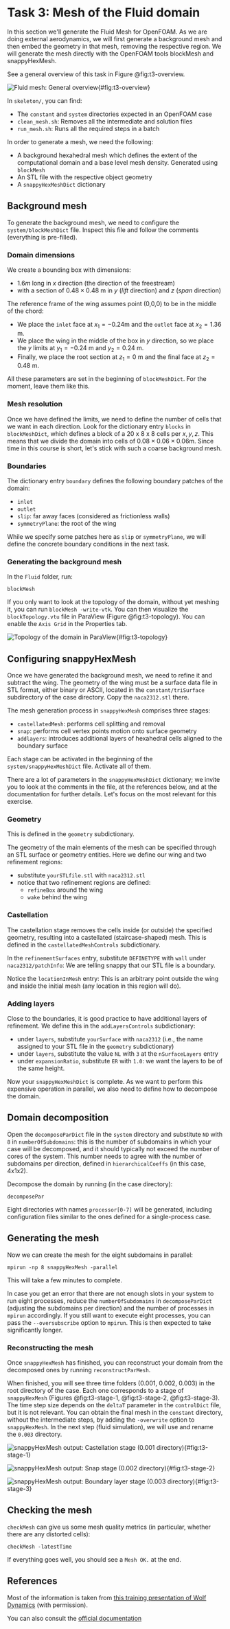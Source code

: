 # Task 3: Mesh of the Fluid domain

In this section we'll generate the Fluid Mesh for OpenFOAM.
As we are doing external aerodynamics, we will first generate a background mesh and then embed the geometry in that mesh, removing the respective region.
We will generate the mesh directly with the OpenFOAM tools blockMesh and snappyHexMesh.

See a general overview of this task in Figure @fig:t3-overview.

![Fluid mesh: General overview](images/flowchart/flowchart-fluid-mesh.png){#fig:t3-overview}

In `skeleton/`, you can find:

- The `constant` and `system` directories expected in an OpenFOAM case
- `clean_mesh.sh`: Removes all the intermediate and solution files
- `run_mesh.sh`: Runs all the required steps in a batch

In order to generate a mesh, we need the following:

- A background hexahedral mesh which defines the extent of the computational domain and a base level mesh density. Generated using `blockMesh`
- An STL file with the respective object geometry
- A `snappyHexMeshDict` dictionary

## Background mesh

To generate the background mesh, we need to configure the `system/blockMeshDict` file. Inspect this file and follow the comments (everything is pre-filled).

### Domain dimensions

We create a bounding box with dimensions:

- $1.6m$ long in $x$ direction (the direction of the freestream)
- with a section of $0.48 \times 0.48$ m in $y$ (*lift* direction) and $z$ (*span* direction)

The reference frame of the wing assumes point (0,0,0) to be in the middle of the chord:

- We place the `inlet` face at $x_1 = -0.24$m and the `outlet` face at $x_2 = 1.36$ m.
- We place the wing in the middle of the box in $y$ direction, so we place the $y$ limits at $y_1 = -0.24$ m and $y_2=0.24$ m.
- Finally, we place the root section at $z_1 = 0$ m and the final face at $z_2 = 0.48$ m.

All these parameters are set in the beginning of `blockMeshDict`. For the moment, leave them like this.

### Mesh resolution

Once we have defined the limits, we need to define the number of cells that we want in each direction. Look for the dictionary entry `blocks` in `blockMeshDict`, which defines a block of a 20 x 8 x 8 cells per $x,y,z$.
This means that we divide the domain into cells of $0.08 \times 0.06 \times 0.06$m.
Since time in this course is short, let's stick with such a coarse background mesh.

### Boundaries

The dictionary entry `boundary` defines the following boundary patches of the domain:

- `inlet`
- `outlet`
- `slip`: far away faces (considered as frictionless walls)
- `symmetryPlane`: the root of the wing

While we specify some patches here as `slip` or `symmetryPlane`, we will define the concrete boundary conditions in the next task.

### Generating the background mesh

In the `Fluid` folder, run:

```shell
blockMesh
```

If you only want to look at the topology of the domain, without yet meshing it, you can run `blockMesh -write-vtk`. You can then visualize the `blockTopology.vtu` file in ParaView (Figure @fig:t3-topology). You can enable the `Axis Grid` in the Properties tab.

![Topology of the domain in ParaView](images/blockmesh-write-vtk.png){#fig:t3-topology}

## Configuring snappyHexMesh

Once we have generated the background mesh, we need to refine it and subtract the wing. The geometry of the wing must be a surface data file in STL format, either binary or ASCII, located in the `constant/triSurface` subdirectory of the case directory. Copy the `naca2312.stl` there.

The mesh generation process in `snappyHexMesh` comprises three stages:

- `castellatedMesh`: performs cell splitting and removal
- `snap`: performs cell vertex points motion onto surface geometry
- `addlayers`: introduces additional layers of hexahedral cells aligned to the boundary surface

Each stage can be activated in the beginning of the `system/snappyHexMeshDict` file. Activate all of them.

There are a lot of parameters in the `snappyHexMeshDict` dictionary; we invite you to look at the comments in the file, at the references below, and at the documentation for further details. Let's focus on the most relevant for this exercise.

### Geometry

This is defined in the `geometry` subdictionary.

The geometry of the main elements of the mesh can be specified through an STL surface or geometry entities. Here we define our wing and two refinement regions:

- substitute `yourSTLfile.stl` with `naca2312.stl`
- notice that two refinement regions are defined:
  - `refineBox` around the wing
  - `wake` behind the wing

### Castellation

The castellation stage removes the cells inside (or outside) the specified geometry, resulting into a castellated (staircase-shaped) mesh.
This is defined in the `castellatedMeshControls` subdictionary.

In the `refinementSurfaces` entry, substitute `DEFINETYPE` with `wall` under `naca2312/patchInfo`: We are telling snappy that our STL file is a boundary.

Notice the `locationInMesh` entry: This is an arbitrary point outside the wing and inside the initial mesh (any location in this region will do).

### Adding layers

Close to the boundaries, it is good practice to have additional layers of refinement. We define this in the `addLayersControls` subdictionary:

- under `layers`, substitute `yourSurface` with `naca2312` (i.e., the name assigned to your STL file in the `geometry` subdictionary)
- under `layers`, substitute the value `NL`  with `3` at the `nSurfaceLayers` entry
- under `expansionRatio`, substitute `ER` with `1.0`: we want the layers to be of the same height.

Now your `snappyHexMeshDict` is complete. As we want to perform this expensive operation in parallel, we also need to define how to decompose the domain.

## Domain decomposition

Open the `decomposeParDict` file in the `system` directory and substitute `ND` with `8` in `numberOfSubdomains`: this is the number of subdomains in which your case will be decomposed, and it should typically not exceed the number of cores of the system. This number needs to agree with the number of subdomains per direction, defined in `hierarchicalCoeffs` (in this case, 4x1x2).

Decompose the domain by running (in the case directory):

```shell
decomposePar
```

Eight directories with names `processor[0-7]` will be generated, including configuration files similar to the ones defined for a single-process case.

## Generating the mesh

Now we can create the mesh for the eight subdomains in parallel:

```shell
mpirun -np 8 snappyHexMesh -parallel
```

This will take a few minutes to complete.

In case you get an error that there are not enough slots in your system to run eight processes, reduce the `numberOfSubdomains` in `decomposeParDict` (adjusting the subdomains per direction) and the number of processes in `mpirun` accordingly. If you still want to execute eight processes, you can pass the `--oversubscribe` option to `mpirun`. This is then expected to take significantly longer.

### Reconstructing the mesh

Once `snappyHexMesh` has finished, you can reconstruct your domain from the decomposed ones by running `reconstructParMesh`.

When finished, you will see three time folders (0.001, 0.002, 0.003) in the root directory of the case. Each one corresponds to a stage of `snappyHexMesh` (Figures @fig:t3-stage-1, @fig:t3-stage-2, @fig:t3-stage-3). The time step size depends on the `deltaT` parameter in the `controlDict` file, but it is not relevant. You can obtain the final mesh in the `constant` directory, without the intermediate steps, by adding the `-overwrite` option to `snappyHexMesh`. In the next step (fluid simulation), we will use and rename the `0.003` directory.

![snappyHexMesh output: Castellation stage (`0.001` directory)](./images/01_cast.png){#fig:t3-stage-1}

![snappyHexMesh output: Snap stage (`0.002` directory)](./images/02_snap.png){#fig:t3-stage-2}

![snappyHexMesh output: Boundary layer stage (`0.003` directory)](./images/03_BL.png){#fig:t3-stage-3}

## Checking the mesh

`checkMesh` can give us some mesh quality metrics (in particular, whether there are any distorted cells):

```shell
checkMesh -latestTime
```

If everything goes well, you should see a `Mesh OK.` at the end.

## References

Most of the information is taken from [this training presentation of Wolf Dynamics](http://www.wolfdynamics.com/wiki/meshing_OF_SHM.pdf) (with permission).

You can also consult the [official documentation](https://www.openfoam.com/documentation/user-guide/4-mesh-generation-and-conversion/4.4-mesh-generation-with-the-snappyhexmesh-utility)
